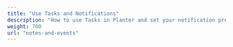 ```yaml
---
title: "Use Tasks and Notifications"
description: "How to use Tasks in Planter and set your notification preferences"
weight: 700
url: "notes-and-events"
---
```

